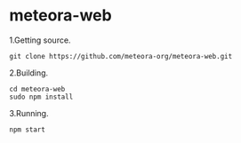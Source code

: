 # meteora-web

1.Getting source.

```
git clone https://github.com/meteora-org/meteora-web.git
```

2.Building.

```
cd meteora-web
sudo npm install
```

3.Running.

```
npm start
```
